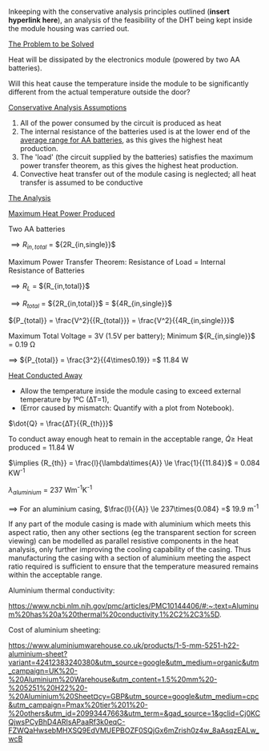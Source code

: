 Inkeeping with the conservative analysis principles outlined (**insert hyperlink here**), 
an analysis of the feasibility of the DHT being kept inside the module housing was carried out. 


<ins>The Problem to be Solved</ins>

Heat will be dissipated by the electronics module (powered by two AA batteries).

Will this heat cause the temperature inside the module to be significantly different from the actual temperature outside the door?



<ins>Conservative Analysis Assumptions</ins>

1) All of the power consumed by the circuit is produced as heat
2) The internal resistance of the batteries used is at the lower end of the [average range for AA batteries](https://www.researchgate.net/figure/Average-internal-resistance-of-AA-batteries_tbl2_379429848), as this gives the highest heat production.
3) The 'load' (the circuit supplied by the batteries) satisfies the maximum power transfer theorem, as this gives the highest heat production.
4) Convective heat transfer out of the module casing is neglected; all heat transfer is assumed to be conductive




<ins>The Analysis</ins>

<ins>Maximum Heat Power Produced</ins>

Two AA batteries

$\implies {R_{in,total}}$ = $\{2R_{in,single}}$

Maximum Power Transfer Theorem: Resistance of Load = Internal Resistance of Batteries


$\implies {R_{L}}$ = $\{R_{in,total}}$

$\implies {R_{total}}$ = $\{2R_{in,total}}$ = $\{4R_{in,single}}$

$\{P_{total}} = \frac{V^2}{\{R_{total}}} = \frac{V^2}{\{4R_{in,single}}}$

Maximum Total Voltage = 3V (1.5V per battery); Minimum $\{R_{in,single}}$ = 0.19 Ω

$\implies$ $\{P_{total}} = \frac{3^2}{\{4\times0.19}} =$ 11.84 W

<ins>Heat Conducted Away</ins>

- Allow the temperature inside the module casing to exceed external temperature by 1ºC (∆T=1),
- (Error caused by mismatch: Quantify with a plot from Notebook).

$\dot{Q} = \frac{∆T}{\{R_{th}}}$

To conduct away enough heat to remain in the acceptable range, $\dot{Q} \ge$ Heat produced $=$ 11.84 W

$\implies {R_{th}} = \frac{l}{\lambda\times{A}} \le \frac{1}{\{11.84}}$ = 0.084 KW<sup>-1</sup>

$\lambda_{aluminium}$ = 237 Wm<sup>-1</sup>K<sup>-1</sup>

$\implies$ For an aluminium casing, $\frac{l}{\{A}} \le 237\times{0.084} =$ 19.9 m<sup>-1</sup>


If any part of the module casing is made with aluminium which meets this aspect ratio, then any other sections (eg the transparent section for screen viewing) can be modelled as parallel resistive components in the heat analysis, only further improving the cooling capability of the casing. Thus manufacturing the casing with a section of aluminium meeting the aspect ratio required is sufficient to ensure that the temperature measured remains within the acceptable range. 

Aluminium thermal conductivity:

https://www.ncbi.nlm.nih.gov/pmc/articles/PMC10144406/#:~:text=Aluminum%20has%20a%20thermal%20conductivity,1%2C2%2C3%5D.

Cost of aluminium sheeting:

https://www.aluminiumwarehouse.co.uk/products/1-5-mm-5251-h22-aluminium-sheet?variant=42412383240380&utm_source=google&utm_medium=organic&utm_campaign=UK%20-%20Aluminium%20Warehouse&utm_content=1.5%20mm%20-%205251%20H22%20-%20Aluminium%20Sheet¤cy=GBP&utm_source=google&utm_medium=cpc&utm_campaign=Pmax%20tier%201%20-%20others&utm_id=20993447663&utm_term=&gad_source=1&gclid=Cj0KCQjwsPCyBhD4ARIsAPaaRf3k0eqC-FZWQaHwsebMHXSQ9EdVMUEPBOZF0SQjGx6mZrish0z4w_8aAsqzEALw_wcB

